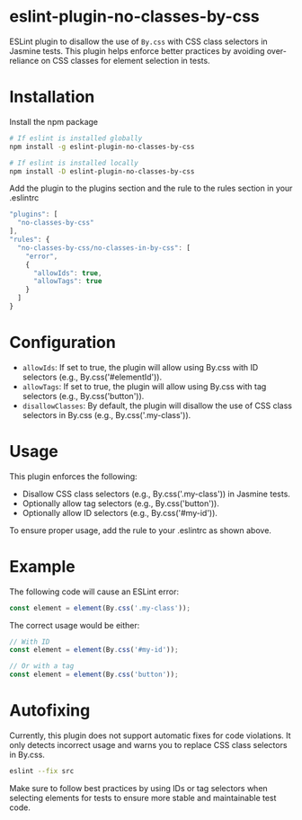 # eslint-plugin-no-classes-by-css
ESLint plugin to disallow the use of `By.css` with CSS class selectors in Jasmine tests. This plugin helps enforce better practices by avoiding over-reliance on CSS classes for element selection in tests.

# Installation

Install the npm package
```bash
# If eslint is installed globally
npm install -g eslint-plugin-no-classes-by-css

# If eslint is installed locally
npm install -D eslint-plugin-no-classes-by-css
```

Add the plugin to the plugins section and the rule to the rules section in your .eslintrc

```js
"plugins": [
  "no-classes-by-css"
],
"rules": {
  "no-classes-by-css/no-classes-in-by-css": [
    "error",
    {
      "allowIds": true,
      "allowTags": true
    }
  ]
}
```
# Configuration
 * `allowIds`: If set to true, the plugin will allow using By.css with ID selectors (e.g., By.css('#elementId')).
 * `allowTags`: If set to true, the plugin will allow using By.css with tag selectors (e.g., By.css('button')).
 * `disallowClasses`: By default, the plugin will disallow the use of CSS class selectors in By.css (e.g., By.css('.my-class')).

# Usage
 This plugin enforces the following:
 * Disallow CSS class selectors (e.g., By.css('.my-class')) in Jasmine tests.
 * Optionally allow tag selectors (e.g., By.css('button')).
 * Optionally allow ID selectors (e.g., By.css('#my-id')).

To ensure proper usage, add the rule to your .eslintrc as shown above.

# Example
The following code will cause an ESLint error:
```js
const element = element(By.css('.my-class'));
```
The correct usage would be either:
```js
// With ID
const element = element(By.css('#my-id'));

// Or with a tag
const element = element(By.css('button'));
```


# Autofixing

Currently, this plugin does not support automatic fixes for code violations. It only detects incorrect usage and warns you to replace CSS class selectors in By.css.
```bash
eslint --fix src
```
Make sure to follow best practices by using IDs or tag selectors when selecting elements for tests to ensure more stable and maintainable test code.
